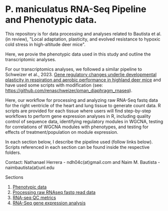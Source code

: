 # P. maniculatus RNA-Seq Pipeline and Phenotypic data. 

This repository is for data processing and analyses related to Bautista et al. (in review), "Local adaptation, plasticity, and evolved resistance to hypoxic cold stress in high-altitude deer mice".

Here, we provie the phenotypic data used in this study and outline the transcriptomic analyses.

For our transcriptomics analyses, we followed a similar pipeline to Schweizer et al., 2023. [Gene regulatory changes underlie developmental plasticity in respiration and aerobic performance in highland deer mice](https://pubmed.ncbi.nlm.nih.gov/37073620/) and have used some scripts with modification (see: https://github.com/renaschweizer/pman_diaphragm_rnaseq). 

Here, our workflow for processing and analyzing raw RNA-Seq fastq data for the right ventricle of the heart and lung tissue to generate count data. R scripts are provided for each tissue where users will find step-by-step workflows to perform gene expression analyses in R, including quality control of sequence data, identifying regulatory modules in WGCNA, testing for correlations of WGCNA modules with phenotypes, and testing for effects of treatment/population on module expression.

In each section below, I describe the pipeline used (follow links below). Scripts referenced in each section can be found inside the respective folders.

Contact: Nathanael Herrera - ndh04c(at)gmail.com and Naim M. Bautista - naimbautista(at)unl.edu

Sections
1. [Phenotypic data](https://github.com/NathanaeldHerrera/P.maniculatus-Local_adaptation/tree/main/Phenotypic_data)
2. [Processing raw RNAseq fastq read data](https://github.com/NathanaeldHerrera/P.maniculatus-transcriptomics/blob/main/raw_read_processing_mapping_featureCounts.md)
3. [RNA-seq QC metrics](https://github.com/NathanaeldHerrera/Pman_rnaseq/blob/main/pman_rnaseq_QC/pman_rnaseq_QC.md)
4. [RNA-Seq gene expression analysis](https://github.com/NathanaeldHerrera/P.maniculatus-transcriptomics/blob/main/RNA-Seq_gene_expression_analysis/RNA-Seq_gene_expression_analysis.md)

